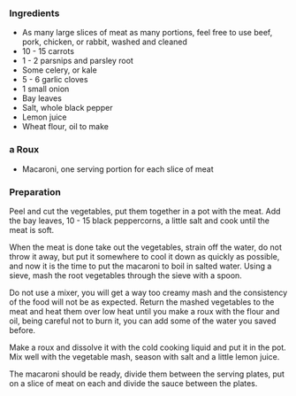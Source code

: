 
### Ingredients
- As many large slices of meat as many portions, feel free to use beef, pork, chicken, or rabbit, washed and cleaned
- 10 - 15 carrots
- 1 - 2 parsnips and parsley root
- Some celery, or kale
- 5 - 6 garlic cloves
- 1 small onion
- Bay leaves
- Salt, whole black pepper
- Lemon juice
- Wheat flour, oil to make

### a Roux
- Macaroni, one serving portion for each slice of meat

### Preparation
Peel and cut the vegetables, put them together in a pot with the meat. Add the bay leaves, 10 - 15 black peppercorns, a little salt and cook until the meat is soft.

 When the meat is done take out the vegetables, strain off the water, do not throw it away, but put it somewhere to cool it down as quickly as possible, and now it is the time to put the macaroni to boil in salted water. Using a sieve, mash the root vegetables through the sieve with a spoon.

 Do not use a mixer, you will get a way too creamy mash and the consistency of the food will not be as expected. Return the mashed vegetables to the meat and heat them over low heat until you make a roux with the flour and oil, being careful not to burn it, you can add some of the water you saved before.

 Make a roux and dissolve it with the cold cooking liquid and put it in the pot. Mix well with the vegetable mash, season with salt and a little lemon juice.

 The macaroni should be ready, divide them between the serving plates, put on a slice of meat on each and divide the sauce between the plates. 
